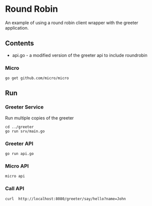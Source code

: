 # Round Robin

An example of using a round robin client wrapper with the greeter application. 

## Contents

- api.go - a modified version of the greeter api to include roundrobin

### Micro

```
go get github.com/micro/micro
```

## Run 

### Greeter Service

Run multiple copies of the greeter

```
cd ../greeter
go run srv/main.go
```

### Greeter API

```
go run api.go
```

### Micro API

```
micro api
```

### Call API

```shell
curl  http://localhost:8080/greeter/say/hello?name=John
```


